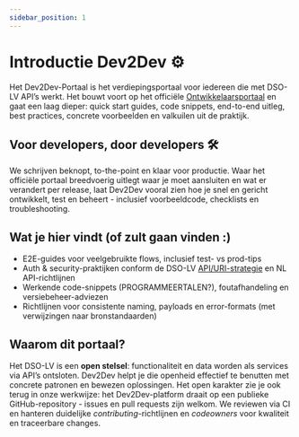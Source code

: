 ```yaml
---
sidebar_position: 1
---
```


# Introductie Dev2Dev ⚙️

Het Dev2Dev-Portaal is het verdiepingsportaal voor iedereen die met DSO-LV API’s werkt. Het bouwt voort op het officiële [Ontwikkelaarsportaal](https://developer.omgevingswet.overheid.nl/) en gaat een laag dieper: quick start guides, code snippets, end-to-end uitleg, best practices, concrete voorbeelden en valkuilen uit de praktijk.

## Voor developers, door developers 🛠️
We schrijven beknopt, to-the-point en klaar voor productie. Waar het officiële portaal breedvoerig uitlegt waar je moet aansluiten en wat er verandert per release, laat Dev2Dev vooral zien hoe je snel en gericht ontwikkelt, test en beheert - inclusief voorbeeldcode, checklists en troubleshooting.

## Wat je hier vindt (of zult gaan vinden :)
- E2E-guides voor veelgebruikte flows, inclusief test- vs prod-tips
- Auth & security-praktijken conform de DSO-LV [API/URI-strategie](https://iplo.nl/digitaal-stelsel/aansluiten/standaarden/api-en-uri-strategie) en NL API-richtlijnen
- Werkende code-snippets (PROGRAMMEERTALEN?), foutafhandeling en versiebeheer-adviezen
- Richtlijnen voor consistente naming, payloads en error-formats (met verwijzingen naar bronstandaarden)

## Waarom dit portaal? 
Het DSO-LV is een **open stelsel**: functionaliteit en data worden als services via API’s ontsloten. Dev2Dev helpt je die openheid effectief te benutten met concrete patronen en bewezen oplossingen. Het open karakter zie je ook terug in onze werkwijze: het Dev2Dev-platform draait op een publieke GitHub-repository - issues en pull requests zijn welkom. We reviewen via CI en hanteren duidelijke *contributing*-richtlijnen en *codeowners* voor kwaliteit en traceerbare changes.